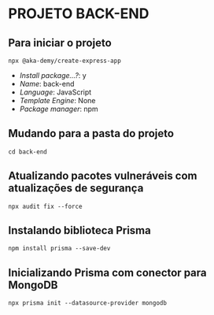 PROJETO BACK-END
================

## Para iniciar o projeto
`npx @aka-demy/create-express-app`
* _Install package...?_: y
* _Name_: back-end
* _Language_: JavaScript
* _Template Engine_: None
* _Package manager_: npm

## Mudando para a pasta do projeto
`cd back-end`

## Atualizando pacotes vulneráveis com atualizações de segurança
`npx audit fix --force`

## Instalando biblioteca Prisma
`npm install prisma --save-dev`

## Inicializando Prisma com conector para MongoDB
`npx prisma init --datasource-provider mongodb`